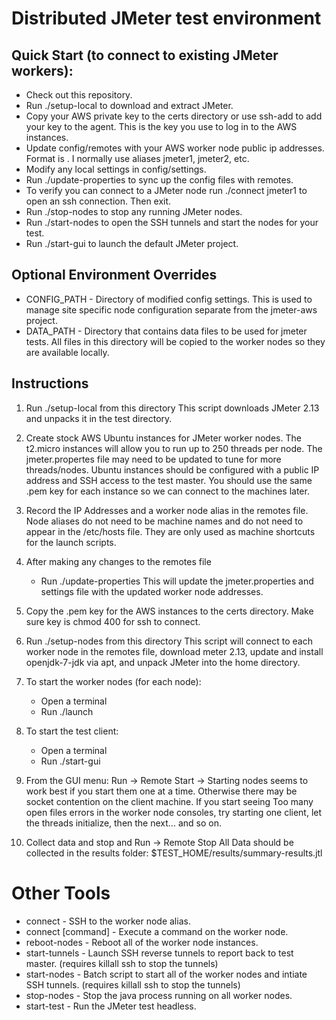 # Distributed JMeter test environment

## Quick Start (to connect to existing JMeter workers):

- Check out this repository.
- Run ./setup-local to download and extract JMeter.
- Copy your AWS private key to the certs directory or use ssh-add to add your key to the agent. This is the key you use to log in to the AWS instances.
- Update config/remotes with your AWS worker node public ip addresses. Format is <ip address> <alias>. I normally use aliases jmeter1, jmeter2, etc.
- Modify any local settings in config/settings.
- Run ./update-properties to sync up the config files with remotes. 
- To verify you can connect to a JMeter node run ./connect jmeter1 to open an ssh connection. Then exit.
- Run ./stop-nodes to stop any running JMeter nodes.
- Run ./start-nodes to open the SSH tunnels and start the nodes for your test.
- Run ./start-gui to launch the default JMeter project.

## Optional Environment Overrides
- CONFIG_PATH - Directory of modified config settings. This is used to manage site specific node configuration separate from the jmeter-aws project.
- DATA_PATH - Directory that contains data files to be used for jmeter tests. All files in this directory will be copied to the worker nodes so they are available locally.

## Instructions

1. Run ./setup-local from this directory
This script downloads JMeter 2.13 and unpacks it in the test directory.

2. Create stock AWS Ubuntu instances for JMeter worker nodes.
The t2.micro instances will allow you to run up to 250 threads per node. The jmeter.propertes file may need to be updated to tune for more threads/nodes. Ubuntu instances should be configured with a public IP address and SSH access to the test master. You should use the same .pem key for each instance so we can connect to the machines later.

3. Record the IP Addresses and a worker node alias in the remotes file. Node aliases do not need to be machine names and do not need to appear in the /etc/hosts file. They are only used as machine shortcuts for the launch scripts.

4. After making any changes to the remotes file 
	- Run ./update-properties
This will update the jmeter.properties and settings file with the updated worker node addresses.

5. Copy the .pem key for the AWS instances to the certs directory. Make sure key is chmod 400 for ssh to connect.

6. Run ./setup-nodes from this directory
This script will connect to each worker node in the remotes file, download meter 2.13, update and install openjdk-7-jdk via apt, and unpack JMeter into the home directory.

7. To start the worker nodes (for each node):
	- Open a terminal
	- Run ./launch <node alias>

8. To start the test client:
	- Open a terminal
	- Run ./start-gui

9. From the GUI menu: Run -> Remote Start -> <node ip address>
Starting nodes seems to work best if you start them one at a time. Otherwise there may be socket contention on the client machine. If you start seeing Too many open files errors in the worker node consoles, try starting one client, let the threads initialize, then the next… and so on.

10. Collect data and stop and Run -> Remote Stop All
Data should be collected in the results folder:
	$TEST_HOME/results/summary-results.jtl

# Other Tools
- connect <remote alias> - SSH to the worker node alias.
- connect <remote alias> [command] - Execute a command on the worker node.
- reboot-nodes - Reboot all of the worker node instances.
- start-tunnels - Launch SSH reverse tunnels to report back to test master. (requires killall ssh to stop the tunnels)
- start-nodes - Batch script to start all of the worker nodes and intiate SSH tunnels. (requires killall ssh to stop the tunnels)
- stop-nodes - Stop the java process running on all worker nodes.
- start-test - Run the JMeter test headless.
